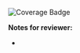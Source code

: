 <!-- Change the ## to your pull request number -->
![Coverage Badge](https://img.shields.io/endpoint?url=https://gist.githubusercontent.com/03-ignews/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/raw/03-ignews__heads_main.json)

**Notes for reviewer:**

*